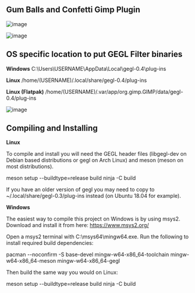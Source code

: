 ## Gum Balls and Confetti Gimp Plugin


![image](https://github.com/LinuxBeaver/Gimp-Balls-and-Confetti-Plugin/assets/78667207/7e2d3599-7af6-4eaf-af4a-3dc29c9ef375)

![image](https://github.com/LinuxBeaver/Gimp-Balls-and-Confetti-Plugin/assets/78667207/6529e533-2ec3-43f9-aa90-df9f94220475)

## OS specific location to put GEGL Filter binaries 

**Windows**
C:\Users\USERNAME\AppData\Local\gegl-0.4\plug-ins
 
**Linux**
 /home/(USERNAME)/.local/share/gegl-0.4/plug-ins
 
 **Linux (Flatpak)**
 /home/(USERNAME)/.var/app/org.gimp.GIMP/data/gegl-0.4/plug-ins

![image](https://github.com/LinuxBeaver/GEGL-glossy-balloon-text-styling/assets/78667207/f15fb5eb-c8d7-4c08-bbac-97048864e657)


## Compiling and Installing
**Linux**

To compile and install you will need the GEGL header files (libgegl-dev on Debian based distributions or gegl on Arch Linux) and meson (meson on most distributions).

meson setup --buildtype=release build
ninja -C build


If you have an older version of gegl you may need to copy to ~/.local/share/gegl-0.3/plug-ins instead (on Ubuntu 18.04 for example).

**Windows**

The easiest way to compile this project on Windows is by using msys2. Download and install it from here: https://www.msys2.org/

Open a msys2 terminal with C:\msys64\mingw64.exe. Run the following to install required build dependencies:

pacman --noconfirm -S base-devel mingw-w64-x86_64-toolchain mingw-w64-x86_64-meson mingw-w64-x86_64-gegl

Then build the same way you would on Linux:

meson setup --buildtype=release build
ninja -C build



